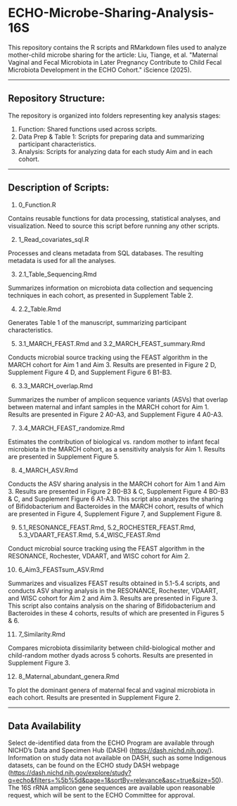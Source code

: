 # ECHO-Microbe-Sharing-Analysis-16S

This repository contains the R scripts and RMarkdown files used to analyze mother-child microbe sharing for the article: Liu, Tiange, et al. "Maternal Vaginal and Fecal Microbiota in Later Pregnancy Contribute to Child Fecal Microbiota Development in the ECHO Cohort." iScience (2025). 

---
**Repository Structure:**
---
The repository is organized into folders representing key analysis stages:

1. Function: Shared functions used across scripts.
2. Data Prep & Table 1: Scripts for preparing data and summarizing participant characteristics.
3. Analysis: Scripts for analyzing data for each study Aim and in each cohort.
---
**Description of Scripts:**
---
1. 0_Function.R

Contains reusable functions for data processing, statistical analyses, and visualization. Need to source this script before running any other scripts.

2. 1_Read_covariates_sql.R

Processes and cleans metadata from SQL databases. The resulting metadata is used for all the analyses.

3. 2.1_Table_Sequencing.Rmd

Summarizes information on microbiota data collection and sequencing techniques in each cohort, as presented in Supplement Table 2.

4. 2.2_Table.Rmd

Generates Table 1 of the manuscript, summarizing participant characteristics.

5. 3.1_MARCH_FEAST.Rmd and 3.2_MARCH_FEAST_summary.Rmd

Conducts microbial source tracking using the FEAST algorithm in the MARCH cohort for Aim 1 and Aim 3. Results are presented in Figure 2 D, Supplement Figure 4 D, and Supplement Figure 6 B1-B3.

6. 3.3_MARCH_overlap.Rmd

Summarizes the number of amplicon sequence variants (ASVs) that overlap between maternal and infant samples in the MARCH cohort for Aim 1. Results are presented in Figure 2 A0-A3, and Supplement Figure 4 A0-A3.

7. 3.4_MARCH_FEAST_randomize.Rmd

Estimates the contribution of biological vs. random mother to infant fecal microbiota in the MARCH cohort, as a sensitivity analysis for Aim 1. Results are presented in Supplement Figure 5.

8. 4_MARCH_ASV.Rmd

Conducts the ASV sharing analysis in the MARCH cohort for Aim 1 and Aim 3. Results are presented in Figure 2 B0-B3 & C, Supplement Figure 4 BO-B3 & C, and Supplement Figure 6 A1-A3. This script also analyzes the sharing of Bifidobacterium and Bacteroides in the MARCH cohort, results of which are presented in Figure 4, Supplement Figure 7, and Supplement Figure 8.

9. 5.1_RESONANCE_FEAST.Rmd, 5.2_ROCHESTER_FEAST.Rmd, 5.3_VDAART_FEAST.Rmd, 5.4_WISC_FEAST.Rmd

Conduct microbial source tracking using the FEAST algorithm in the RESONANCE, Rochester, VDAART, and WISC cohort for Aim 2.

10. 6_Aim3_FEASTsum_ASV.Rmd

Summarizes and visualizes FEAST results obtained in 5.1-5.4 scripts, and conducts ASV sharing analysis in the RESONANCE, Rochester, VDAART, and WISC cohort for Aim 2 and Aim 3. Results are presented in Figure 3. This script also contains analysis on the sharing of Bifidobacterium and Bacteroides in these 4 cohorts, results of which are presented in Figures 5 & 6.

11. 7_Similarity.Rmd

Compares microbiota dissimilarity between child-biological mother and child-random mother dyads across 5 cohorts. Results are presented in Supplement Figure 3.

12. 8_Maternal_abundant_genera.Rmd

To plot the dominant genera of maternal fecal and vaginal microbiota in each cohort. Results are presented in Supplement Figure 2.

---
**Data Availability**
---
Select de-identified data from the ECHO Program are available through NICHD’s Data and Specimen Hub (DASH) (https://dash.nichd.nih.gov/). Information on study data not available on DASH, such as some Indigenous datasets, can be found on the ECHO study DASH webpage (https://dash.nichd.nih.gov/explore/study?q=echo&filters=%5b%5d&page=1&sortBy=relevance&asc=true&size=50). The 16S rRNA amplicon gene sequences are available upon reasonable request, which will be sent to the ECHO Committee for approval.
